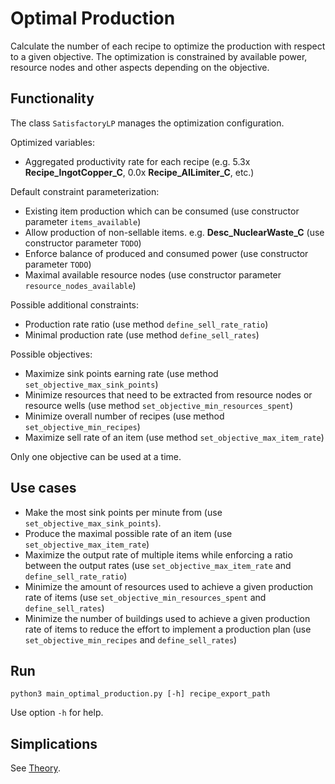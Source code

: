 # Optimal Production

Calculate the number of each recipe to optimize the production with respect to a given objective. The optimization is constrained by available power, resource nodes and other aspects depending on the objective.


## Functionality

The class `SatisfactoryLP` manages the optimization configuration.

Optimized variables:
- Aggregated productivity rate for each recipe (e.g. 5.3x **Recipe_IngotCopper_C**, 0.0x **Recipe_AILimiter_C**, etc.)

Default constraint parameterization:
- Existing item production which can be consumed (use constructor parameter `items_available`)
- Allow production of non-sellable items. e.g. **Desc_NuclearWaste_C** (use constructor parameter `TODO`)
- Enforce balance of produced and consumed power (use constructor parameter `TODO`)
- Maximal available resource nodes (use constructor parameter `resource_nodes_available`)

Possible additional constraints:
- Production rate ratio (use method `define_sell_rate_ratio`)
- Minimal production rate (use method `define_sell_rates`)

Possible objectives:
- Maximize sink points earning rate (use method `set_objective_max_sink_points`)
- Minimize resources that need to be extracted from resource nodes or resource wells (use method `set_objective_min_resources_spent`)
- Minimize overall number of recipes (use method `set_objective_min_recipes`)
- Maximize sell rate of an item (use method `set_objective_max_item_rate`)

Only one objective can be used at a time.


## Use cases

- Make the most sink points per minute from  (use `set_objective_max_sink_points`).
- Produce the maximal possible rate of an item (use `set_objective_max_item_rate`)
- Maximize the output rate of multiple items while enforcing a ratio between the output rates (use `set_objective_max_item_rate` and `define_sell_rate_ratio`)
- Minimize the amount of resources used to achieve a given production rate of items (use `set_objective_min_resources_spent` and `define_sell_rates`)
- Minimize the number of buildings used to achieve a given production rate of items to reduce the effort to implement a production plan (use `set_objective_min_recipes` and `define_sell_rates`)

## Run

```
python3 main_optimal_production.py [-h] recipe_export_path
```
Use option `-h` for help.

## Simplications
See [Theory](./theory.md).
